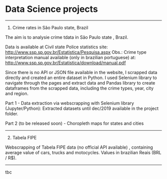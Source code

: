 # Data Science projects

------------------------------------------------------------------------------
01. Crime rates in São Paulo state, Brazil

The aim is to analysie crime tdata in São Paulo state , Brazil.

Data is available at Civil state Police statistics site:  http://www.ssp.sp.gov.br/Estatistica/Pesquisa.aspx
Obs.: Crime type interpretation manual available (only in brazilian  portuguese) at:  http://www.ssp.sp.gov.br/Estatistica/download/manual.pdf

Since there is no API or JSON file available in the website, I scrapped data directly and created an entire dataset in Python. I used Selenium library to navigate through the pages and extract data and Pandas library to create dataframes from the scrapped data, including the crime types, year, city and region.



Part 1 - Data extraction via webscrapping with Selenium library (Jupyter/Python):
Extracted datasets until dec/2019  available in the project folder.

Part 2 (to be released soon) - Choropleth maps for states and cities


------------------------------------------------------------------------------
02. Tabela FIPE 

Webscrapping of Tabela FIPE data (no official  API available) , containing  average value of cars, trucks and motocycles. Values in brazilian Reais (BRL / R$).



     
-----------------------------------------------------------------------------
tbc


